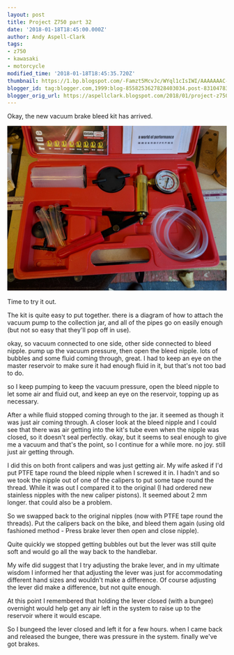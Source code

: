 ```yaml
---
layout: post
title: Project Z750 part 32
date: '2018-01-18T18:45:00.000Z'
author: Andy Aspell-Clark
tags:
- z750
- kawasaki
- motorcycle
modified_time: '2018-01-18T18:45:35.720Z'
thumbnail: https://1.bp.blogspot.com/-Famzt5McvJc/WYql1cIsIWI/AAAAAAAC-qI/cwG03hHQ6wY-_mkOU8cYpBWLEBeUvaWAQCKgBGAs/s72-c/IMG_20170809_070313.jpg
blogger_id: tag:blogger.com,1999:blog-8558253627828403034.post-8310478382808915070
blogger_orig_url: https://aspellclark.blogspot.com/2018/01/project-z750-part-32.html
---
```


Okay, the new vacuum brake bleed kit has arrived.

![out for a ride](../_images/IMG_20170809_070313.jpg)

Time to try it out.

The kit is quite easy to put together. there is a diagram of how to attach the vacuum pump to the collection jar, and all of the pipes go on easily enough (but not so easy that they'll pop off in use).

okay, so vacuum connected to one side, other side connected to bleed nipple. pump up the vacuum pressure, then open the bleed nipple. lots of bubbles and some fluid coming through, great. I had to keep an eye on the master reservoir to make sure it had enough fluid in it, but that's not too bad to do.

so I keep pumping to keep the vacuum pressure, open the bleed nipple to let some air and fluid out, and keep an eye on the reservoir, topping up as necessary.

After a while fluid stopped coming through to the jar. it seemed as though it was just air coming through. A closer look at the bleed nipple and I could see that there was air getting into the kit's tube even when the nipple was closed, so it doesn't seal perfectly. okay, but it seems to seal enough to give me a vacuum and that's the point, so I continue for a while more. no joy. still just air getting through.

I did this on both front calipers and was just getting air. My wife asked if I'd put PTFE tape round the bleed nipple when I screwed it in. I hadn't and so we took the nipple out of one of the calipers to put some tape round the thread. While it was out I compared it to the original (I had ordered new stainless nipples with the new caliper pistons). It seemed about 2 mm longer. that could also be a problem.

So we swapped back to the original nipples (now with PTFE tape round the threads). Put the calipers back on the bike, and bleed them again (using old fashioned method - Press brake lever then open and close nipple).

Quite quickly we stopped getting bubbles out but the lever was still quite soft and would go all the way back to the handlebar.

My wife did suggest that I try adjusting the brake lever, and in my ultimate wisdom I informed her that adjusting the lever was just for accommodating different hand sizes and wouldn't make a difference. Of course adjusting the lever did make a difference, but not quite enough.

At this point I remembered that holding the lever closed (with a bungee) overnight would help get any air left in the system to raise up to the reservoir where it would escape.

So I bungeed the lever closed and left it for a few hours. when I came back and released the bungee, there was pressure in the system. finally we've got brakes.

